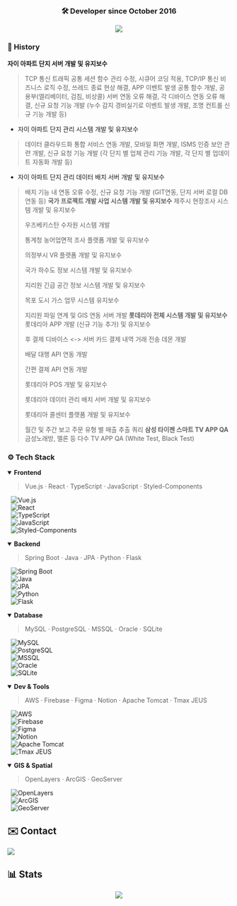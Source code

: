 <div align="center">

### 🛠️ Developer since October 2016

<img src="https://capsule-render.vercel.app/api?type=waving&color=gradient&height=200&section=header&text=🤩Welcome%20to%20Jinwoo's%20GitLab🤩&fontSize=40&fontColor=random&fontAlign=50&fontAlignY=40" />

</div>

### 📖 History
**자이 아파트 단지 서버 개발 및 유지보수**
> TCP 통신 트래픽 공통 세션 함수 관리 수정, 시큐어 코딩 적용, TCP/IP 통신 비즈니스 로직 수정, 쓰레드 종료 현상 해결, APP 이벤트 발생 공통 함수 개발, 공용부(엘리베이터, 검침, 비상콜)
서버 연동 오류 해결, 각 디바이스 연동 오류 해결, 신규 요청 기능 개발 (누수 감지 경비실기로 이벤트 발생 개발, 조명 컨트롤 신규 기능 개발 등)
- 자이 아파트 단지 관리 시스템 개발 및 유지보수
> 데이터 클라우드화 통합 서비스 연동 개발, 모바일 화면 개발, ISMS 인증 보안 관련 개발, 신규 요청 기능 개발 (각 단지 별 업체 관리 기능 개발, 각 단지 별 업데이트 자동화 개발 등)
- 자이 아파트 단지 관리 데이터 배치 서버 개발 및 유지보수
> 배치 기능 내 연동 오류 수정, 신규 요청 기능 개발 (GIT연동, 단지 서버 로컬 DB 연동 등)
**국가 프로젝트 개발 사업 시스템 개발 및 유지보수**
> 제주시 현장조사 시스템 개발 및 유지보수
> 
> 우즈베키스탄 수자원 시스템 개발
>
> 통계청 농어업면적 조사 플랫폼 개발 및 유지보수
>
> 의정부시 VR 플랫폼 개발 및 유지보수
>
> 국가 하수도 정보 시스템 개발 및 유지보수
>
> 지리원 긴급 공간 정보 시스템 개발 및 유지보수
>
> 목포 도시 가스 업무 시스템 유지보수
>
> 지리원 파일 연계 및 GIS 연동 서버 개발
**롯데리아 전체 시스템 개발 및 유지보수**
> 롯데리아 APP 개발 (신규 기능 추가) 및 유지보수
>
> 후 결제 디바이스 <-> 서버 카드 결제 내역 거래 전송 데몬 개발
>
> 배달 대행 API 연동 개발
>
> 간편 결제 API 연동 개발
>
> 롯데리아 POS 개발 및 유지보수
>
> 롯데리아 데이터 관리 배치 서버 개발 및 유지보수
>
> 롯데리아 콜센터 플랫폼 개발 및 유지보수
>
> 월간 및 주간 보고 주문 유형 별 매출 추출 쿼리
**삼성 타이젠 스마트 TV APP QA**
> 금성노래방, 멜론 등 다수 TV APP QA (White Test, Black Test)
  
### ⚙️ Tech Stack
<details open>
<summary><strong>Frontend</strong></summary>

> Vue.js · React · TypeScript · JavaScript · Styled-Components

&nbsp;&nbsp;![Vue.js](https://img.shields.io/badge/Vue.js-%234FC08D?style=flat&logo=vuedotjs&logoColor=white)  
&nbsp;&nbsp;![React](https://img.shields.io/badge/React-%2300D1FF?style=flat&logo=react&logoColor=white)  
&nbsp;&nbsp;![TypeScript](https://img.shields.io/badge/TypeScript-%233178C6?style=flat&logo=typescript&logoColor=white)  
&nbsp;&nbsp;![JavaScript](https://img.shields.io/badge/JavaScript-%23F7DF1E?style=flat&logo=javascript&logoColor=white)  
&nbsp;&nbsp;![Styled-Components](https://img.shields.io/badge/Styled--Components-%23DB7093?style=flat&logo=styledcomponents&logoColor=white)

</details>

<details open>
<summary><strong>Backend</strong></summary>

> Spring Boot · Java · JPA · Python · Flask

&nbsp;&nbsp;![Spring Boot](https://img.shields.io/badge/SpringBoot-%236DB33F?style=flat&logo=springboot&logoColor=white)  
&nbsp;&nbsp;![Java](https://img.shields.io/badge/Java-%23F7B731?style=flat&logo=openjdk&logoColor=white)  
&nbsp;&nbsp;![JPA](https://img.shields.io/badge/JPA-%238B8B8B?style=flat&logo=hibernate&logoColor=white)  
&nbsp;&nbsp;![Python](https://img.shields.io/badge/Python-%233B7D1E?style=flat&logo=python&logoColor=white)  
&nbsp;&nbsp;![Flask](https://img.shields.io/badge/Flask-%23000000?style=flat&logo=flask&logoColor=white)

</details>

<details open>
<summary><strong>Database</strong></summary>

> MySQL · PostgreSQL · MSSQL · Oracle · SQLite

&nbsp;&nbsp;![MySQL](https://img.shields.io/badge/MySQL-%2300A4D6?style=flat&logo=mysql&logoColor=white)  
&nbsp;&nbsp;![PostgreSQL](https://img.shields.io/badge/PostgreSQL-%23316192?style=flat&logo=postgresql&logoColor=white)  
&nbsp;&nbsp;![MSSQL](https://img.shields.io/badge/MSSQL-%232D2A4E?style=flat&logo=microsoftsqlserver&logoColor=white)  
&nbsp;&nbsp;![Oracle](https://img.shields.io/badge/Oracle-%23F80000?style=flat&logo=oracle&logoColor=white)  
&nbsp;&nbsp;![SQLite](https://img.shields.io/badge/SQLite-%2307405F?style=flat&logo=sqlite&logoColor=white)

</details>

<details open>
<summary><strong>Dev & Tools</strong></summary>

> AWS · Firebase · Figma · Notion · Apache Tomcat · Tmax JEUS

&nbsp;&nbsp;![AWS](https://img.shields.io/badge/AWS-%23FF9900?style=flat&logo=amazonaws&logoColor=white)  
&nbsp;&nbsp;![Firebase](https://img.shields.io/badge/Firebase-%23FFCA28?style=flat&logo=firebase&logoColor=white)  
&nbsp;&nbsp;![Figma](https://img.shields.io/badge/Figma-%23F24E1E?style=flat&logo=figma&logoColor=white)  
&nbsp;&nbsp;![Notion](https://img.shields.io/badge/Notion-%23000000?style=flat&logo=notion&logoColor=white)  
&nbsp;&nbsp;![Apache Tomcat](https://img.shields.io/badge/Tomcat-%23F8DC75?style=flat&logo=apachetomcat&logoColor=white)  
&nbsp;&nbsp;![Tmax JEUS](https://img.shields.io/badge/Tmax--JEUS-%239F9F9F?style=flat&logoColor=white)

</details>

<details open>
<summary><strong>GIS & Spatial</strong></summary>

> OpenLayers · ArcGIS · GeoServer

&nbsp;&nbsp;![OpenLayers](https://img.shields.io/badge/OpenLayers-%234A90E2?style=flat&logo=OpenLayers&logoColor=white)  
&nbsp;&nbsp;![ArcGIS](https://img.shields.io/badge/ArcGIS-%23FF6F00?style=flat&logo=ArcGIS&logoColor=white)  
&nbsp;&nbsp;![GeoServer](https://img.shields.io/badge/GeoServer-%23008000?style=flat&logo=GeoServer&logoColor=white)

</details>

## ✉️ Contact
<a href="mailto:jinwoo1004@kakao.com">
  <img src="https://img.shields.io/badge/KakaoMail-000000?style=flat&logo=gmail&logoColor=white" />
</a>

## 📊 Stats

<div align="center">
  <img src="https://github-readme-stats.vercel.app/api/top-langs/?username=jinwoo1004&layout=compact&theme=graywhite&title_color=000000&text_color=000000&bg_color=ffffff&cache_seconds=1" />
</div>

